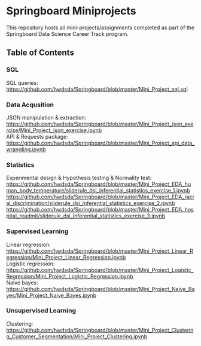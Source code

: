 # Springboard Miniprojects

This repository hosts all mini-projects/assignments completed as part of the Springboard Data Science Career Track program.
## Table of Contents

### SQL 
SQL queries: <br>
https://github.com/hwdsda/Springboard/blob/master/Mini_Project_sql.sql <br>

### Data Acqusition
JSON manipulation & extraction: <br> 
https://github.com/hwdsda/Springboard/blob/master/Mini_Project_json_exercise/Mini_Project_json_exercise.ipynb <br>
API & Requests package: <br>
https://github.com/hwdsda/Springboard/blob/master/Mini_Project_api_data_wrangling.ipynb <br>

### Statistics
Experimental design & Hypothesis testing & Normality test: <br> 
https://github.com/hwdsda/Springboard/blob/master/Mini_Project_EDA_human_body_temperature/sliderule_dsi_inferential_statistics_exercise_1.ipynb <br>
https://github.com/hwdsda/Springboard/blob/master/Mini_Project_EDA_racial_discrimination/sliderule_dsi_inferential_statistics_exercise_2.ipynb <br>
https://github.com/hwdsda/Springboard/blob/master/Mini_Project_EDA_hospital_readmit/sliderule_dsi_inferential_statistics_exercise_3.ipynb <br>

### Supervised Learning
Linear regression: <br>https://github.com/hwdsda/Springboard/blob/master/Mini_Project_Linear_Regression/Mini_Project_Linear_Regression.ipynb  <br>
Logistic regression: <br>https://github.com/hwdsda/Springboard/blob/master/Mini_Project_Logistic_Regression/Mini_Project_Logistic_Regression.ipynb  <br>
Naive bayes: <br>https://github.com/hwdsda/Springboard/blob/master/Mini_Project_Naive_Bayes/Mini_Project_Naive_Bayes.ipynb <br>

### Unsupervised Learning
Clustering: <br>https://github.com/hwdsda/Springboard/blob/master/Mini_Project_Clustering_Customer_Segmentation/Mini_Project_Clustering.ipynb <br>

